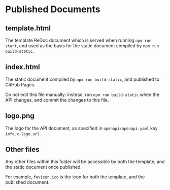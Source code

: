 # Published Documents

## template.html

The template ReDoc document which is served when running `npm run start`, and
used as the basis for the static document compiled by `npm run build-static`.

## index.html

The static document compiled by `npm run build-static`, and published to GitHub
Pages.

Do not edit this file manually: instead, run `npm run build-static` when the
API changes, and commit the changes to this file.

## logo.png

The logo for the API document, as specified in `openapi/openapi.yaml` key
`info.x-logo.url`.

## Other files

Any other files within this folder will be accessible by both the template, and
the static document once published.

For example, `favicon.ico` is the icon for both the template, and the published
document.
